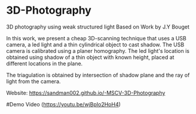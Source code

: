 # 3D-Photography
3D photography using weak structured light
Based on Work by J.Y Bouget

In this work, we present a cheap 3D-scanning technique that uses a USB camera, a led light and a thin cylindrical object to cast shadow.
The USB camera is calibrated using a planer homography. The led light's location is obtained using shadow of a thin object with known height, placed at different locations in the plane.

The triagulation is obtained by intersection of shadow plane and the ray of light from the camera.

Website:
https://sandman002.github.io/-MSCV-3D-Photography

#Demo Video
(https://youtu.be/wjBpIo2HoH4)

